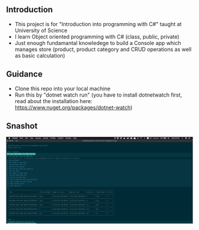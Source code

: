 ## Introduction

- This project is for "Introduction into programming with C#" taught at University of Science
- I learn Object oriented programming with C# (class, public, private)
- Just enough fundamantal knowledege to build a Console app which manages store (product, product category and CRUD operations as well as basic calculation)

## Guidance

- Clone this repo into your local machine
- Run this by "dotnet watch run" (you have to install dotnetwatch first, read about the installation here: https://www.nuget.org/packages/dotnet-watch)

## Snashot
![snapshot](https://github.com/ngochangjelly/csharp-console-store-management-app/blob/master/app-demo.png)

